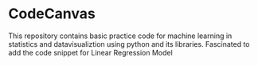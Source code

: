 # CodeCanvas
This repository contains basic practice code for machine learning in statistics and datavisualiztion using python and its libraries.
Fascinated to add the code snippet for Linear Regression Model
